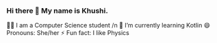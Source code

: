 ### Hi there 👋 My name is Khushi. 

👩‍💻 I am a Computer Science student /n
🌱 I’m currently learning Kotlin 
😄 Pronouns: She/her
⚡ Fun fact: I like Physics

<!--
**khushi-1108/khushi-1108** is a ✨ _special_ ✨ repository because its `README.md` (this file) appears on your GitHub profile.

Here are some ideas to get you started:

- 👩‍💻 I am a Computer Science student 
- 🌱 I’m currently learning Kotlin 
- 😄 Pronouns: She/her
- ⚡ Fun fact: I like Physics
-->
